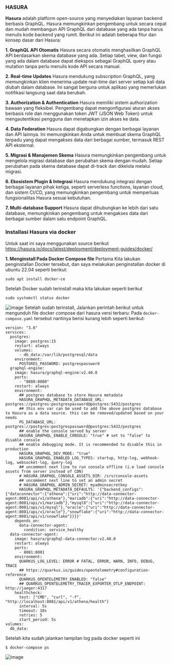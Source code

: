 ### HASURA

**Hasura** adalah platform open-source yang menyediakan layanan backend berbasis GraphQL. Hasura memungkinkan pengembang untuk secara cepat dan mudah membangun API GraphQL dari database yang ada tanpa harus menulis kode backend yang rumit. Berikut ini adalah beberapa fitur dan konsep dasar dari Hasura:

**1. GraphQL API Otomatis**
Hasura secara otomatis menghasilkan GraphQL API berdasarkan skema database yang ada. Setiap tabel, view, dan fungsi yang ada dalam database dapat diekspos sebagai GraphQL query atau mutation tanpa perlu menulis kode API secara manual.

**2. Real-time Updates**
Hasura mendukung subscription GraphQL, yang memungkinkan klien menerima update real-time dari server setiap kali data diubah dalam database. Ini sangat berguna untuk aplikasi yang memerlukan notifikasi langsung saat data berubah.

**3. Authorization & Authentication**
Hasura memiliki sistem authorization bawaan yang fleksibel. Pengembang dapat mengonfigurasi aturan akses berbasis role dan menggunakan token JWT (JSON Web Token) untuk mengautentikasi pengguna dan menetapkan izin akses ke data.

**4. Data Federation**
Hasura dapat digabungkan dengan berbagai layanan dan API lainnya. Ini memungkinkan Anda untuk membuat skema GraphQL terpadu yang dapat mengakses data dari berbagai sumber, termasuk REST API eksternal.

**5. Migrasi & Manajemen Skema**
Hasura memungkinkan pengembang untuk mengelola migrasi database dan perubahan skema dengan mudah. Setiap perubahan pada skema database dapat di-track dan dikelola melalui migrasi.

**6. Ekosistem Plugin & Integrasi**
Hasura mendukung integrasi dengan berbagai layanan pihak ketiga, seperti serverless functions, layanan cloud, dan sistem CI/CD, yang memungkinkan pengembang untuk memperluas fungsionalitas Hasura sesuai kebutuhan.

**7. Multi-database Support**
Hasura dapat dihubungkan ke lebih dari satu database, memungkinkan pengembang untuk mengakses data dari berbagai sumber dalam satu endpoint GraphQL.

### Installasi Hasura via docker
Untuk saat ini saya menggunakan source berikut https://hasura.io/docs/latest/deployment/deployment-guides/docker/

**1. Menginstall Pada Docker Compose file**
Pertama Kita lakukan penginstallan Docker tersebut, dan saya melakukan penginstallan docker di ubuntu 22.04 seperti berikut:
```
sudo apt install docker-ce
```
Setelah Docker sudah terinstall maka kita lakukan seperti berikut
```
sudo systemctl status docker
```
![image](https://github.com/user-attachments/assets/4da30925-a632-4cad-9b98-2f6fb1c323b4)
Setelah sudah terinstall, Jalankan perintah berikut untuk mengunduh file docker compose dari hasura versi terbaru:
Pada `docker-compose.yaml` tersebut nantinya berisi kurang lebih seperti berikut:

```
version: "3.6"
services:
  postgres:
    image: postgres:15
    restart: always
    volumes:
      - db_data:/var/lib/postgresql/data
    environment:
      POSTGRES_PASSWORD: postgrespassword
  graphql-engine:
    image: hasura/graphql-engine:v2.40.0
    ports:
      - "8080:8080"
    restart: always
    environment:
      ## postgres database to store Hasura metadata
      HASURA_GRAPHQL_METADATA_DATABASE_URL: postgres://postgres:postgrespassword@postgres:5432/postgres
      ## this env var can be used to add the above postgres database to Hasura as a data source. this can be removed/updated based on your needs
      PG_DATABASE_URL: postgres://postgres:postgrespassword@postgres:5432/postgres
      ## enable the console served by server
      HASURA_GRAPHQL_ENABLE_CONSOLE: "true" # set to "false" to disable console
      ## enable debugging mode. It is recommended to disable this in production
      HASURA_GRAPHQL_DEV_MODE: "true"
      HASURA_GRAPHQL_ENABLED_LOG_TYPES: startup, http-log, webhook-log, websocket-log, query-log
      ## uncomment next line to run console offline (i.e load console assets from server instead of CDN)
      # HASURA_GRAPHQL_CONSOLE_ASSETS_DIR: /srv/console-assets
      ## uncomment next line to set an admin secret
      # HASURA_GRAPHQL_ADMIN_SECRET: myadminsecretkey
      HASURA_GRAPHQL_METADATA_DEFAULTS: '{"backend_configs":{"dataconnector":{"athena":{"uri":"http://data-connector-agent:8081/api/v1/athena"},"mariadb":{"uri":"http://data-connector-agent:8081/api/v1/mariadb"},"mysql8":{"uri":"http://data-connector-agent:8081/api/v1/mysql"},"oracle":{"uri":"http://data-connector-agent:8081/api/v1/oracle"},"snowflake":{"uri":"http://data-connector-agent:8081/api/v1/snowflake"}}}}'
    depends_on:
      data-connector-agent:
        condition: service_healthy
  data-connector-agent:
    image: hasura/graphql-data-connector:v2.40.0
    restart: always
    ports:
      - 8081:8081
    environment:
      QUARKUS_LOG_LEVEL: ERROR # FATAL, ERROR, WARN, INFO, DEBUG, TRACE
      ## https://quarkus.io/guides/opentelemetry#configuration-reference
      QUARKUS_OPENTELEMETRY_ENABLED: "false"
      ## QUARKUS_OPENTELEMETRY_TRACER_EXPORTER_OTLP_ENDPOINT: http://jaeger:4317
    healthcheck:
      test: ["CMD", "curl", "-f", "http://localhost:8081/api/v1/athena/health"]
      interval: 5s
      timeout: 10s
      retries: 5
      start_period: 5s
volumes:
  db_data:
```
Setelah kita sudah jalankan tampilan log pada docker seperti ini
```
$ docker-compose ps
```

![image](https://github.com/user-attachments/assets/8634bd37-2dce-4089-9ec5-17903874aeb6)




